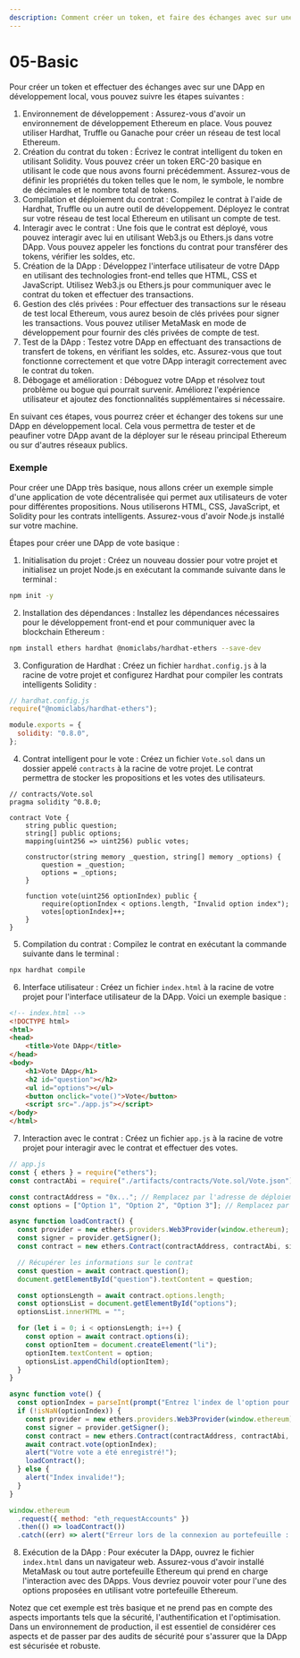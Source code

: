 ```yaml
---
description: Comment créer un token, et faire des échanges avec sur une DAPP ? dev local
---
```


# 05-Basic

Pour créer un token et effectuer des échanges avec sur une DApp en développement local, vous pouvez suivre les étapes suivantes :

1. Environnement de développement : Assurez-vous d'avoir un environnement de développement Ethereum en place. Vous pouvez utiliser Hardhat, Truffle ou Ganache pour créer un réseau de test local Ethereum.
2. Création du contrat du token : Écrivez le contrat intelligent du token en utilisant Solidity. Vous pouvez créer un token ERC-20 basique en utilisant le code que nous avons fourni précédemment. Assurez-vous de définir les propriétés du token telles que le nom, le symbole, le nombre de décimales et le nombre total de tokens.
3. Compilation et déploiement du contrat : Compilez le contrat à l'aide de Hardhat, Truffle ou un autre outil de développement. Déployez le contrat sur votre réseau de test local Ethereum en utilisant un compte de test.
4. Interagir avec le contrat : Une fois que le contrat est déployé, vous pouvez interagir avec lui en utilisant Web3.js ou Ethers.js dans votre DApp. Vous pouvez appeler les fonctions du contrat pour transférer des tokens, vérifier les soldes, etc.
5. Création de la DApp : Développez l'interface utilisateur de votre DApp en utilisant des technologies front-end telles que HTML, CSS et JavaScript. Utilisez Web3.js ou Ethers.js pour communiquer avec le contrat du token et effectuer des transactions.
6. Gestion des clés privées : Pour effectuer des transactions sur le réseau de test local Ethereum, vous aurez besoin de clés privées pour signer les transactions. Vous pouvez utiliser MetaMask en mode de développement pour fournir des clés privées de compte de test.
7. Test de la DApp : Testez votre DApp en effectuant des transactions de transfert de tokens, en vérifiant les soldes, etc. Assurez-vous que tout fonctionne correctement et que votre DApp interagit correctement avec le contrat du token.
8. Débogage et amélioration : Déboguez votre DApp et résolvez tout problème ou bogue qui pourrait survenir. Améliorez l'expérience utilisateur et ajoutez des fonctionnalités supplémentaires si nécessaire.

En suivant ces étapes, vous pourrez créer et échanger des tokens sur une DApp en développement local. Cela vous permettra de tester et de peaufiner votre DApp avant de la déployer sur le réseau principal Ethereum ou sur d'autres réseaux publics.

### Exemple

Pour créer une DApp très basique, nous allons créer un exemple simple d'une application de vote décentralisée qui permet aux utilisateurs de voter pour différentes propositions. Nous utiliserons HTML, CSS, JavaScript, et Solidity pour les contrats intelligents. Assurez-vous d'avoir Node.js installé sur votre machine.

Étapes pour créer une DApp de vote basique :

1. Initialisation du projet : Créez un nouveau dossier pour votre projet et initialisez un projet Node.js en exécutant la commande suivante dans le terminal :

```bash
npm init -y
```

2. Installation des dépendances : Installez les dépendances nécessaires pour le développement front-end et pour communiquer avec la blockchain Ethereum :

```bash
npm install ethers hardhat @nomiclabs/hardhat-ethers --save-dev
```

3. Configuration de Hardhat : Créez un fichier `hardhat.config.js` à la racine de votre projet et configurez Hardhat pour compiler les contrats intelligents Solidity :

```javascript
// hardhat.config.js
require("@nomiclabs/hardhat-ethers");

module.exports = {
  solidity: "0.8.0",
};
```

4. Contrat intelligent pour le vote : Créez un fichier `Vote.sol` dans un dossier appelé `contracts` à la racine de votre projet. Le contrat permettra de stocker les propositions et les votes des utilisateurs.

```solidity
// contracts/Vote.sol
pragma solidity ^0.8.0;

contract Vote {
    string public question;
    string[] public options;
    mapping(uint256 => uint256) public votes;

    constructor(string memory _question, string[] memory _options) {
        question = _question;
        options = _options;
    }

    function vote(uint256 optionIndex) public {
        require(optionIndex < options.length, "Invalid option index");
        votes[optionIndex]++;
    }
}
```

5. Compilation du contrat : Compilez le contrat en exécutant la commande suivante dans le terminal :

```bash
npx hardhat compile
```

6. Interface utilisateur : Créez un fichier `index.html` à la racine de votre projet pour l'interface utilisateur de la DApp. Voici un exemple basique :

```html
<!-- index.html -->
<!DOCTYPE html>
<html>
<head>
    <title>Vote DApp</title>
</head>
<body>
    <h1>Vote DApp</h1>
    <h2 id="question"></h2>
    <ul id="options"></ul>
    <button onclick="vote()">Vote</button>
    <script src="./app.js"></script>
</body>
</html>
```

7. Interaction avec le contrat : Créez un fichier `app.js` à la racine de votre projet pour interagir avec le contrat et effectuer des votes.

```javascript
// app.js
const { ethers } = require("ethers");
const contractAbi = require("./artifacts/contracts/Vote.sol/Vote.json").abi;

const contractAddress = "0x..."; // Remplacez par l'adresse de déploiement de votre contrat
const options = ["Option 1", "Option 2", "Option 3"]; // Remplacez par les options de vote

async function loadContract() {
  const provider = new ethers.providers.Web3Provider(window.ethereum);
  const signer = provider.getSigner();
  const contract = new ethers.Contract(contractAddress, contractAbi, signer);

  // Récupérer les informations sur le contrat
  const question = await contract.question();
  document.getElementById("question").textContent = question;

  const optionsLength = await contract.options.length;
  const optionsList = document.getElementById("options");
  optionsList.innerHTML = "";

  for (let i = 0; i < optionsLength; i++) {
    const option = await contract.options(i);
    const optionItem = document.createElement("li");
    optionItem.textContent = option;
    optionsList.appendChild(optionItem);
  }
}

async function vote() {
  const optionIndex = parseInt(prompt("Entrez l'index de l'option pour voter:"));
  if (!isNaN(optionIndex)) {
    const provider = new ethers.providers.Web3Provider(window.ethereum);
    const signer = provider.getSigner();
    const contract = new ethers.Contract(contractAddress, contractAbi, signer);
    await contract.vote(optionIndex);
    alert("Votre vote a été enregistré!");
    loadContract();
  } else {
    alert("Index invalide!");
  }
}

window.ethereum
  .request({ method: "eth_requestAccounts" })
  .then(() => loadContract())
  .catch((err) => alert("Erreur lors de la connexion au portefeuille : " + err.message));
```

8. Exécution de la DApp : Pour exécuter la DApp, ouvrez le fichier `index.html` dans un navigateur web. Assurez-vous d'avoir installé MetaMask ou tout autre portefeuille Ethereum qui prend en charge l'interaction avec des DApps. Vous devriez pouvoir voter pour l'une des options proposées en utilisant votre portefeuille Ethereum.

Notez que cet exemple est très basique et ne prend pas en compte des aspects importants tels que la sécurité, l'authentification et l'optimisation. Dans un environnement de production, il est essentiel de considérer ces aspects et de passer par des audits de sécurité pour s'assurer que la DApp est sécurisée et robuste.
